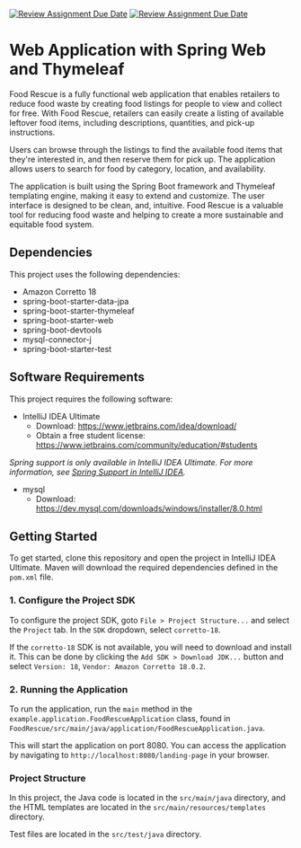 [![Review Assignment Due Date](https://classroom.github.com/assets/deadline-readme-button-24ddc0f5d75046c5622901739e7c5dd533143b0c8e959d652212380cedb1ea36.svg)](https://classroom.github.com/a/cgVKkZfY)
[![Review Assignment Due Date](https://classroom.github.com/assets/deadline-readme-button-8d59dc4de5201274e310e4c54b9627a8934c3b88527886e3b421487c677d23eb.svg)](https://classroom.github.com/a/cgVKkZfY)
# Web Application with Spring Web and Thymeleaf

Food Rescue is a fully functional web application that enables retailers to reduce food waste by creating food listings for people to view and collect for free. With Food Rescue, retailers can easily create a listing of available leftover food items, including descriptions, quantities, and pick-up instructions.

Users can browse through the listings to find the available food items that they're interested in, and then reserve them for pick up. The application allows users to search for food by category, location, and availability.

The application is built using the Spring Boot framework and Thymeleaf templating engine, making it easy to extend and customize. The user interface is designed to be clean, and, intuitive. Food Rescue is a valuable tool for reducing food waste and helping to create a more sustainable and equitable food system.

## Dependencies

This project uses the following dependencies:

- Amazon Corretto 18
- spring-boot-starter-data-jpa
- spring-boot-starter-thymeleaf
- spring-boot-starter-web
- spring-boot-devtools
- mysql-connector-j 
- spring-boot-starter-test

## Software Requirements

This project requires the following software:

- IntelliJ IDEA Ultimate
  - Download: https://www.jetbrains.com/idea/download/
  - Obtain a free student license: https://www.jetbrains.com/community/education/#students

*Spring support is only available in IntelliJ IDEA Ultimate. For more information, see [Spring Support in IntelliJ IDEA](https://www.jetbrains.com/help/idea/spring-support.html).*

- mysql
  - Download: https://dev.mysql.com/downloads/windows/installer/8.0.html

## Getting Started

To get started, clone this repository and open the project in IntelliJ IDEA Ultimate. Maven will download the required dependencies defined in the `pom.xml` file.

### 1. Configure the Project SDK

To configure the project SDK, goto `File > Project Structure...` and select the `Project` tab. In the `SDK` dropdown, select `corretto-18`. 

If the `corretto-18` SDK is not available, you will need to download and install it. This can be done by clicking the `Add SDK > Download JDK...` button and select `Version: 18`, `Vendor: Amazon Corretto 18.0.2`.

### 2. Running the Application

To run the application, run the `main` method in the `example.application.FoodRescueApplication` class, found in `FoodRescue/src/main/java/application/FoodRescueApplication.java`.

This will start the application on port 8080. You can access the application by navigating to `http://localhost:8080/landing-page` in your browser.

### Project Structure

In this project, the Java code is located in the `src/main/java` directory, and the HTML templates are located in the `src/main/resources/templates` directory. 

Test files are located in the `src/test/java` directory.

